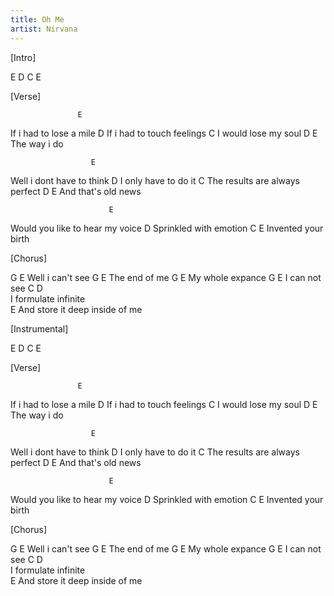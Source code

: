 ```yaml
---
title: Oh Me
artist: Nirvana
---
```

[Intro]

E D C E


[Verse]

                   E
If i had to lose a mile
                  D
If i had to touch feelings
                  C
I would lose my soul
    D     E
The way i do

                      E   
Well i dont have to think
               D
I only have to do it
                       C
The results are always perfect
    D           E
And that's old news

                          E
Would you like to hear my voice
                 D
Sprinkled with emotion
C                    E
  Invented your birth


[Chorus]

G            E
Well i can't see
G          E
The end of me
G        E
My whole expance
G         E
I can not see
              C       D     
I formulate infinite  
                    E
And store it deep inside of me


[Instrumental]

E D C E


[Verse]

                   E
If i had to lose a mile
                  D
If i had to touch feelings
                 C
I would lose my soul
    D     E
The way i do

                      E   
Well i dont have to think
               D
I only have to do it
                       C
The results are always perfect
     D          E
And that's old news

                          E
Would you like to hear my voice
                 D
Sprinkled with emotion
C                    E
  Invented your birth


[Chorus]

G            E
Well i can't see
G          E
The end of me
G        E
My whole expance
G         E
I can not see
              C       D     
I formulate infinite  
                    E
And store it deep inside of me
